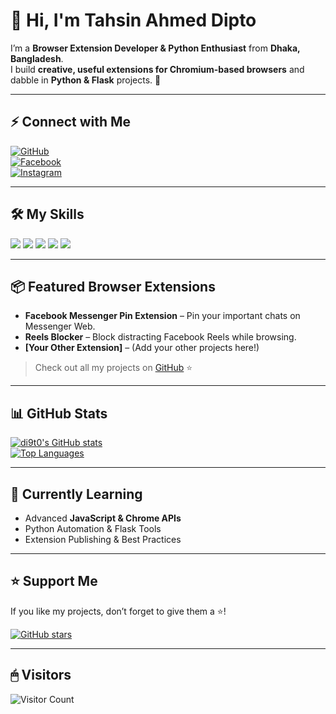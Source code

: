 # 👋 Hi, I'm Tahsin Ahmed Dipto

I’m a **Browser Extension Developer & Python Enthusiast** from **Dhaka, Bangladesh**.  
I build **creative, useful extensions for Chromium-based browsers** and dabble in **Python & Flask** projects. 🚀  

---

## ⚡ Connect with Me

[![GitHub](https://img.shields.io/badge/GitHub-181717?style=for-the-badge&logo=github&logoColor=white)](https://github.com/di9t0)  
[![Facebook](https://img.shields.io/badge/Facebook-1877F2?style=for-the-badge&logo=facebook&logoColor=white)](https://facebook.com/diptoiguess)  
[![Instagram](https://img.shields.io/badge/Instagram-E4405F?style=for-the-badge&logo=instagram&logoColor=white)](https://instagram.com/diptoriot)  

---

## 🛠 My Skills

<div>
  <img src="https://img.shields.io/badge/HTML5-E34F26?style=for-the-badge&logo=html5&logoColor=white" />
  <img src="https://img.shields.io/badge/CSS3-1572B6?style=for-the-badge&logo=css3&logoColor=white" />
  <img src="https://img.shields.io/badge/JavaScript-F7DF1E?style=for-the-badge&logo=javascript&logoColor=black" />
  <img src="https://img.shields.io/badge/Flask-000000?style=for-the-badge&logo=flask&logoColor=white" />
  <img src="https://img.shields.io/badge/Python-3776AB?style=for-the-badge&logo=python&logoColor=white" />
</div>

---

## 📦 Featured Browser Extensions

- **Facebook Messenger Pin Extension** – Pin your important chats on Messenger Web.  
- **Reels Blocker** – Block distracting Facebook Reels while browsing.  
- **[Your Other Extension]** – (Add your other projects here!)  

> Check out all my projects on [GitHub](https://github.com/di9t0) ⭐  

---

## 📊 GitHub Stats

[![di9t0's GitHub stats](https://github-readme-stats.vercel.app/api?username=di9t0&show_icons=true&theme=radical)](https://github.com/di9t0)  
[![Top Languages](https://github-readme-stats.vercel.app/api/top-langs/?username=di9t0&layout=compact&theme=radical)](https://github.com/di9t0)  

---

## 🌱 Currently Learning

- Advanced **JavaScript & Chrome APIs**  
- Python Automation & Flask Tools  
- Extension Publishing & Best Practices  

---

## ⭐ Support Me

If you like my projects, don’t forget to give them a ⭐!  

[![GitHub stars](https://img.shields.io/github/stars/di9t0?style=social)](https://github.com/di9t0)

---

## 🖱 Visitors

![Visitor Count](https://profile-counter.glitch.me/di9t0/count.svg)
